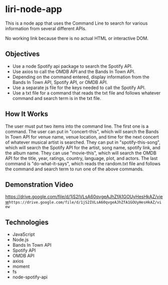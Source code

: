 # liri-node-app
This is a node app that uses the Command Line to search for various information from several different APIs.

No working link because there is no actual HTML or interactive DOM.

## Objectives

 - Use a node Spotify api package to search the Spotify API.
 - Use axios to call the OMDB API and the Bands In Town API.
 - Depending on the command entered, display information from the Bands In Town API, Spotify API, or OMDB API.
 - Use a separate js file for the keys needed to call the Spotify API.
 - Use a txt file for a command that reads the txt file and follows whatever command and search term is in the txt file.
 
## How It Works
The user must put two items into the command line. The first one is a command. The user can put in "concert-this", which will search the Bands In Town API for venue name, venue location, and time for the next concert of whatever musical artist is searched. They can put in "spotify-this-song", which will search the Spotify API for the artist, song name, spotify link, and the album name. They can use "movie-this", which will search the OMDB API for the title, year, ratings, country, language, plot, and actors. The last command is "do-what-it-says", which reads the random.txt file and follows the command and search term to run one of the above commands. 

## Demonstration Video

https://drive.google.com/file/d/1jS2IVLsA60qvgeAJhZfA1GOUyHesHkAZ/view</iframe>`https://drive.google.com/file/d/1jS2IVLsA60qvgeAJhZfA1GOUyHesHkAZ/view`

## Technologies

 - JavaScript
 - Node.js
 - Bands In Town API
 - Spotify API
 - OMDB API
 - axios
 - moment
 - fs
 - node-spotify-api
<!--stackedit_data:
eyJoaXN0b3J5IjpbLTE4MjM5MDk4OTcsMTA0NzA2MjUzNiw1MT
k1Mjc4MzAsMTQ5ODUzMzc5MF19
-->